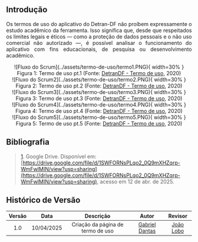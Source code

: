 ## Introdução

<p align="justify">
Os termos de uso do aplicativo do Detran-DF não proíbem expressamente o estudo acadêmico da ferramenta. Isso significa que, desde que respeitados os limites legais e éticos — como a proteção de dados pessoais e o não uso comercial não autorizado —, é possível analisar o funcionamento do aplicativo com fins educacionais, de pesquisa ou desenvolvimento acadêmico.
</p>

<center>
![Fluxo do Scrum](../assets/termo-de-uso/termo1.PNG){ width=30% }
<figcaption align="center">Figura 1: Termo de uso pt.1 (Fonte: <a href="https://drive.google.com/file/d/1SWFORNsPLqo2_0Q9mXHZqrp-WmFwIMIN/view?usp=sharing" target="_blanck"> DetranDF - Termo de uso</a>, 2020)</figcaption>
![Fluxo do Scrum2](../assets/termo-de-uso/termo2.PNG){ width=30% }
<figcaption align="center">Figura 2: Termo de uso pt.2 (Fonte: <a href="https://drive.google.com/file/d/1SWFORNsPLqo2_0Q9mXHZqrp-WmFwIMIN/view?usp=sharing" target="_blanck"> DetranDF - Termo de uso</a>, 2020)</figcaption>
![Fluxo do Scrum3](../assets/termo-de-uso/termo3.PNG){ width=30% }
<figcaption align="center">Figura 3: Termo de uso pt.3 (Fonte: <a href="https://drive.google.com/file/d/1SWFORNsPLqo2_0Q9mXHZqrp-WmFwIMIN/view?usp=sharing" target="_blanck"> DetranDF - Termo de uso</a>, 2020)</figcaption>
![Fluxo do Scrum4](../assets/termo-de-uso/termo4.PNG){ width=30% }
<figcaption align="center">Figura 4: Termo de uso pt.4 (Fonte: <a href="https://drive.google.com/file/d/1SWFORNsPLqo2_0Q9mXHZqrp-WmFwIMIN/view?usp=sharing" target="_blanck"> DetranDF - Termo de uso</a>, 2020)</figcaption>
![Fluxo do Scrum5](../assets/termo-de-uso/termo5.PNG){ width=30% }
<figcaption align="center">Figura 5: Termo de uso pt.5 (Fonte: <a href="https://drive.google.com/file/d/1SWFORNsPLqo2_0Q9mXHZqrp-WmFwIMIN/view?usp=sharing" target="_blanck"> DetranDF - Termo de uso</a>, 2020)</figcaption>
</center>

## Bibliografia

> <a id="#FRM1" href="anchor_1">1</a>. Google Drive. Disponível em: [https://drive.google.com/file/d/1SWFORNsPLqo2_0Q9mXHZqrp-WmFwIMIN/view?usp=sharing](https://drive.google.com/file/d/1SWFORNsPLqo2_0Q9mXHZqrp-WmFwIMIN/view?usp=sharing), acesso em 12 de abr. de 2025.

## Histórico de Versão

| Versão |    Data    |             Descrição             |                   Autor                    |                  Revisor                   |
| :----: | :--------: | :-------------------------------: | :----------------------------------------: | :----------------------------------------: |
|  1.0   | 10/04/2025 | Criação da página de termo de uso | [Gabriel Dantas](https://github.com/gbevi) | [João Lobo](https://github.com/joaolobo10) |
